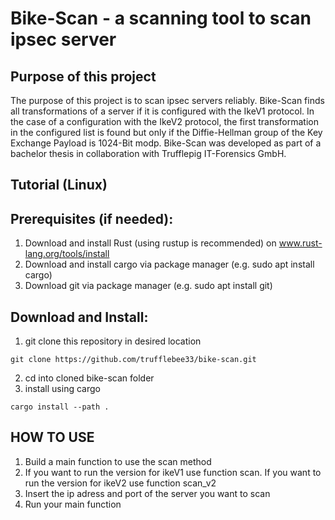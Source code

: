 # Bike-Scan - a scanning tool to scan ipsec server

## Purpose of this project
The purpose of this project is to scan ipsec servers reliably.
Bike-Scan finds all transformations of a server if it is configured with the IkeV1 protocol.
In the case of a configuration with the IkeV2 protocol, the first transformation in the configured list is found but only if the Diffie-Hellman group of the Key Exchange Payload is 1024-Bit modp.
Bike-Scan was developed as part of a bachelor thesis in collaboration with Trufflepig IT-Forensics GmbH.

## Tutorial (Linux)

## Prerequisites (if needed):
1. Download and install Rust (using rustup is recommended) on www.rust-lang.org/tools/install
2. Download and install cargo via package manager (e.g. sudo apt install cargo)
3. Download git via package manager (e.g. sudo apt install git)

## Download and Install:
1. git clone this repository in desired location
```
git clone https://github.com/trufflebee33/bike-scan.git
```
2. cd into cloned bike-scan folder
3. install using cargo
```
cargo install --path .
```

## HOW TO USE
1. Build a main function to use the scan method
2. If you want to run the version for ikeV1 use function scan. If you want to run the version for ikeV2 use function scan_v2
3. Insert the ip adress and port of the server you want to scan
4. Run your main function
